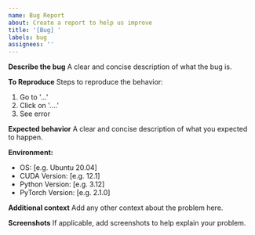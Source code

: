 ```yaml
---
name: Bug Report
about: Create a report to help us improve
title: '[Bug] '
labels: bug
assignees: ''
---
```


**Describe the bug**
A clear and concise description of what the bug is.

**To Reproduce**
Steps to reproduce the behavior:

1. Go to '...'
2. Click on '....'
3. See error

**Expected behavior**
A clear and concise description of what you expected to happen.

**Environment:**

- OS: [e.g. Ubuntu 20.04]
- CUDA Version: [e.g. 12.1]
- Python Version: [e.g. 3.12]
- PyTorch Version: [e.g. 2.1.0]

**Additional context**
Add any other context about the problem here.

**Screenshots**
If applicable, add screenshots to help explain your problem.
